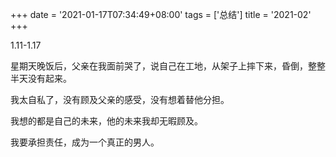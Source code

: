 +++
date = '2021-01-17T07:34:49+08:00'
tags = ['总结']
title = '2021-02'
+++

1.11-1.17

星期天晚饭后，父亲在我面前哭了，说自己在工地，从架子上摔下来，昏倒，整整半天没有起来。

我太自私了，没有顾及父亲的感受，没有想着替他分担。

我想的都是自己的未来，他的未来我却无暇顾及。

我要承担责任，成为一个真正的男人。
